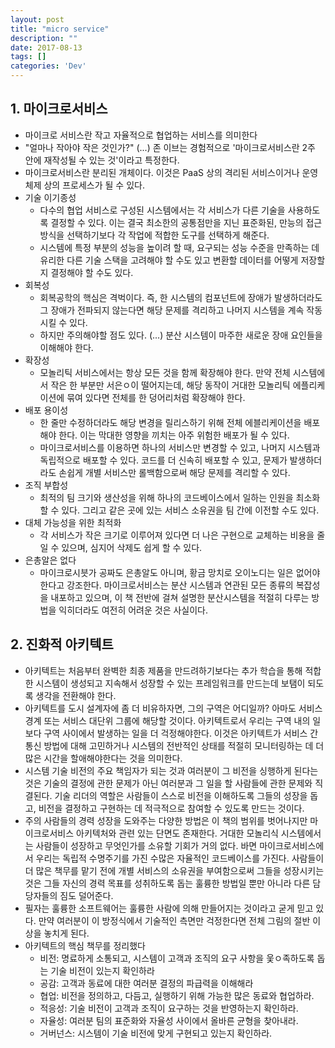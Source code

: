 ```yaml
---
layout: post
title: "micro service"
description: ""
date: 2017-08-13
tags: []
categories: 'Dev'
---
```


## 1. 마이크로서비스

- 마이크로 서비스란 작고 자율적으로 협업하는 서비스를 의미한다
- "얼마나 작아야 작은 것인가?" (...) 존 이브는 경험적으로 '마이크로서비스란 2주 안에 재작성될 수 있는 것'이라고 특정한다.
- 마이크로서비스란 분리된 개체이다. 이것은 PaaS 상의 격리된 서비스이거나 운영체제 상의 프로세스가 될 수 있다.
- 기술 이기종성
    - 다수의 협업 서비스로 구성된 시스템에서는 각 서비스가 다른 기술을 사용하도록 결정할 수 있다. 이는 결국 최소한의 공통점만을 지닌 표준화된, 만능의 접근 방식을 선택하기보다 각 작업에 적합한 도구를 선택하게 해준다.
    - 시스템에 특정 부분의 성능을 높이려 할 때, 요구되는 성능 수준을 만족하는 데 유리한 다른 기술 스택을 고려해야 할 수도 있고 변환할 데이터를 어떻게 저장할지 결정해야 할 수도 있다.
- 회복성
    - 회복공학의 핵심은 격벅이다. 즉, 한 시스템의 컴포넌트에 장애가 발생하더라도 그 장애가 전파되지 않는다면 해당 문제를 격리하고 나머지 시스템을 계속 작동시킬 수 있다.
    - 하지만 주의해야할 점도 있다. (...) 분산 시스템이 마주한 새로운 장애 요인들을 이해해야 한다.
- 확장성
    - 모놀리틱 서비스에서는 항상 모든 것을 함께 확장해야 한다. 만약 전체 시스템에서 작은 한 부분만 서은ㅇ이 떨어지는데, 해당 동작이 거대한 모놀리틱 에플리케이션에 묶여 있다면 전체를 한 덩어리처럼 확장해야 한다.
- 배포 용이성
    - 한 줄만 수정하더라도 해당 변경을 릴리스하기 위해 전체 에블리케이션을 배포해야 한다. 이는 막대한 영향을 끼치는 아주 위험한 배포가 될 수 있다.
    - 마이크로서비스를 이용하면 하나의 서비스만 변경할 수 있고, 나머지 시스템과 독립적으로 배포할 수 있다. 코드를 더 신속히 배포할 수 있고, 문제가 발생하더라도 손쉽게 개별 서비스만 롤백함으로써 해당 문제를 격리할 수 있다.
- 조직 부합성
    - 최적의 팀 크기와 생산성을 위해 하나의 코드베이스에서 일하는 인원을 최소화 할 수 있다. 그리고 같은 곳에 있는 서비스 소유권을 팀 간에 이전할 수도 있다.
- 대체 가능성을 위한 최적화
    - 각 서비스가 작은 크기로 이루어져 있다면 더 나은 구현으로 교체하는 비용을 줄일 수 있으며, 심지어 삭제도 쉽게 할 수 있다.
- 은총알은 없다
    - 마이크로시븟가 공짜도 은총알도 아니며, 황금 망치로 오이노디는 일은 없어야 한다고 강조한다. 마이크로서비스는 분산 시스템과 연관된 모든 종류의 복잡성을 내포하고 있으며, 이 책 전반에 걸쳐 설명한 분산시스템을 적절히 다루는 방법을 익히더라도 여전히 어려운 것은 사실이다.

## 2. 진화적 아키텍트

- 아키텍트는 처음부터 완벽한 최종 제품을 만드려하기보다는 추가 학습을 통해 적합한 시스템이 생성되고 지속해서 성장할 수 있는 프레임워크를 만드는데 보탬이 되도록 생각을 전환해야 한다.
- 아키텍트를 도시 설계자에 좀 더 비유하자면, 그의 구역은 어디일까? 아마도 서비스 경계 또는 서비스 대단위 그룹에 해당할 것이다. 아키텍트로서 우리는 구역 내의 일보다 구역 사이에서 발생하는 일을 더 걱정해야한다. 이것은 아키텍트가 서비스 간 통신 방법에 대해 고민하거나 시스템의 전반적인 상태를 적절히 모니터링하는 데 더 많은 시간을 할애해야한다는 것을 의미한다.
- 시스템 기술 비전의 주요 책임자가 되는 것과 여러분이 그 비전을 싱행하게 된다는 것은 기술의 결정에 관한 문제가 아닌 여러분과 그 일을 할 사람들에 관한 문제와 직결된다. 기술 리더의 역할은 사람들이 스스로 비전을 이해하도록 그들의 성장을 돕고, 비전을 결정하고 구현하는 데 적극적으로 참여할 수 있도록 만드는 것이다.
- 주의 사람들의 경력 성장을 도와주는 다양한 방법은 이 책의 범위를 벗어나지만 마이크로서비스 아키텍처와 관련 있는 단면도 존재한다. 거대한 모놀리식 시스템에서는 사람들이 성장하고 무엇인가를 소유할 기회가 거의 없다. 바면 마이크로서비스에서 우리는 독립적 수명주기를 가진 수많은 자율적인 코드베이스를 가진다. 사람들이 더 많은 책무를 맡기 전에 개별 서비스의 소유권을 부여함으로써 그들을 성장시키는 것은 그들 자신의 경력 목표를 성취하도록 돕는 훌륭한 방법일 뿐만 아니라 다른 담당자들의 짐도 덜어준다.
- 필자는 훌륭한 소프트웨어는 훌륭한 사람에 의해 만들어지는 것이라고 굳게 믿고 있다. 만약 여러분이 이 방정식에서 기술적인 측면만 걱정한다면 전체 그림의 절반 이상을 놓치게 된다.
- 아키텍트의 핵심 책무를 정리했다
    - 비전: 명료하게 소통되고, 시스템이 고객과 조직의 요구 사항을 웇ㅇ족하도록 돕는 기술 비전이 있는지 확인하라
    - 공감: 고객과 동료에 대한 여러분 결정의 파급력을 이해해라
    - 협업: 비전을 정의하고, 다듬고, 실행하기 위해 가능한 많은 동료와 협업하라.
    - 적응성: 기술 비전이 고객과 조직이 요구하는 것을 반영하는지 확인하라.
    - 자율성: 여러분 팀의 표준화와 자율성 사이에서 올바른 균형을 찾아내라.
    - 거버넌스: 시스템이 기술 비전에 맞게 구현되고 있는지 확인하라.
